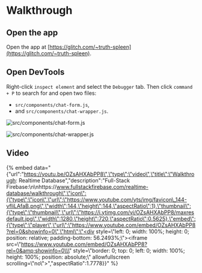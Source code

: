# Walkthrough

## Open the app

Open the app at [https://glitch.com/~truth-spleen](https://glitch.com/~truth-spleen).

## Open DevTools

Right-click `inspect element` and select the `Debugger` tab. Then click `command + P` to search for and open two files:

* `src/components/chat-form.js`,
* and `src/components/chat-wrapper.js`.

![src/components/chat-form.js](https://goo.gl/pRKRpS)

![src/components/chat-wrapper.js](https://goo.gl/u7vFtm)

## Video

{% embed data="{\"url\":\"https://youtu.be/OZsAHXAbPP8\",\"type\":\"video\",\"title\":\"Walkthrough: Realtime Database\",\"description\":\"Full-Stack Firebase:\\n\\nhttps://www.fullstackfirebase.com/realtime-database/walkthrough\",\"icon\":{\"type\":\"icon\",\"url\":\"https://www.youtube.com/yts/img/favicon\_144-vfliLAfaB.png\",\"width\":144,\"height\":144,\"aspectRatio\":1},\"thumbnail\":{\"type\":\"thumbnail\",\"url\":\"https://i.ytimg.com/vi/OZsAHXAbPP8/maxresdefault.jpg\",\"width\":1280,\"height\":720,\"aspectRatio\":0.5625},\"embed\":{\"type\":\"player\",\"url\":\"https://www.youtube.com/embed/OZsAHXAbPP8?rel=0&showinfo=0\",\"html\":\"<div style=\\\"left: 0; width: 100%; height: 0; position: relative; padding-bottom: 56.2493%;\\\"><iframe src=\\\"https://www.youtube.com/embed/OZsAHXAbPP8?rel=0&amp;showinfo=0\\\" style=\\\"border: 0; top: 0; left: 0; width: 100%; height: 100%; position: absolute;\\\" allowfullscreen scrolling=\\\"no\\\"></iframe></div>\",\"aspectRatio\":1.7778}}" %}


